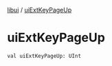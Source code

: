 [libui](README.md) / [uiExtKeyPageUp](ui-ext-key-page-up.md)

# uiExtKeyPageUp

`val uiExtKeyPageUp: UInt`
